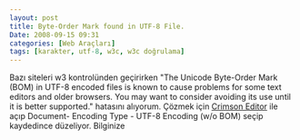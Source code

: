 ```yaml
---
layout: post
title: Byte-Order Mark found in UTF-8 File.
Date: 2008-09-15 09:31
categories: [Web Araçları]
tags: [karakter, utf-8, w3c, w3c doğrulama]
---
```


Bazı siteleri w3 kontrolünden geçirirken "The Unicode Byte-Order Mark
(BOM) in UTF-8 encoded files is known to cause problems for some text
editors and older browsers. You may want to consider avoiding its use
until it is better supported." hatasını alıyorum. Çözmek için [Crimson Editor][] ile açıp Document- Encoding Type - UTF-8 Encoding (w/o BOM)
seçip kaydedince düzeliyor. Bilginize

  [Crimson Editor]: http://www.crimsoneditor.com/
